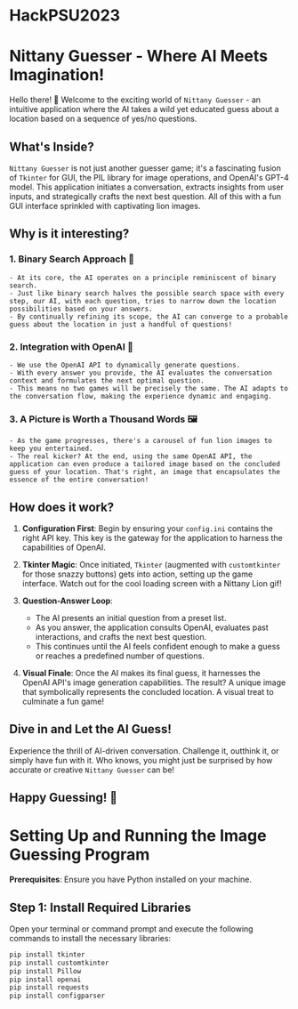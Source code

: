 # HackPSU2023

# Nittany Guesser - Where AI Meets Imagination!

Hello there! 🚀 Welcome to the exciting world of `Nittany Guesser` - an intuitive application where the AI takes a wild yet educated guess about a location based on a sequence of yes/no questions.

## What's Inside?
`Nittany Guesser` is not just another guesser game; it's a fascinating fusion of `Tkinter` for GUI, the PIL library for image operations, and OpenAI's GPT-4 model. This application initiates a conversation, extracts insights from user inputs, and strategically crafts the next best question. All of this with a fun GUI interface sprinkled with captivating lion images.

## Why is it interesting?

### 1. **Binary Search Approach 🌲**
    - At its core, the AI operates on a principle reminiscent of binary search.
    - Just like binary search halves the possible search space with every step, our AI, with each question, tries to narrow down the location possibilities based on your answers.
    - By continually refining its scope, the AI can converge to a probable guess about the location in just a handful of questions!

### 2. **Integration with OpenAI 🧠**
    - We use the OpenAI API to dynamically generate questions.
    - With every answer you provide, the AI evaluates the conversation context and formulates the next optimal question.
    - This means no two games will be precisely the same. The AI adapts to the conversation flow, making the experience dynamic and engaging.

### 3. **A Picture is Worth a Thousand Words 🖼**
    - As the game progresses, there's a carousel of fun lion images to keep you entertained.
    - The real kicker? At the end, using the same OpenAI API, the application can even produce a tailored image based on the concluded guess of your location. That's right, an image that encapsulates the essence of the entire conversation!

## How does it work?

1. **Configuration First**:
   Begin by ensuring your `config.ini` contains the right API key. This key is the gateway for the application to harness the capabilities of OpenAI.

2. **Tkinter Magic**:
   Once initiated, `Tkinter` (augmented with `customtkinter` for those snazzy buttons) gets into action, setting up the game interface. Watch out for the cool loading screen with a Nittany Lion gif!

3. **Question-Answer Loop**:
   - The AI presents an initial question from a preset list. 
   - As you answer, the application consults OpenAI, evaluates past interactions, and crafts the next best question.
   - This continues until the AI feels confident enough to make a guess or reaches a predefined number of questions.

4. **Visual Finale**:
   Once the AI makes its final guess, it harnesses the OpenAI API's image generation capabilities. The result? A unique image that symbolically represents the concluded location. A visual treat to culminate a fun game!

## Dive in and Let the AI Guess!
Experience the thrill of AI-driven conversation. Challenge it, outthink it, or simply have fun with it. Who knows, you might just be surprised by how accurate or creative `Nittany Guesser` can be!

Happy Guessing! 🎉
-------------------------------------------------------------------------------------------------------------------------------------------------------------------------------------------------------------------------------------

# Setting Up and Running the Image Guessing Program

**Prerequisites**: Ensure you have Python installed on your machine.

## Step 1: Install Required Libraries

Open your terminal or command prompt and execute the following commands to install the necessary libraries:

```bash
pip install tkinter
pip install customtkinter
pip install Pillow
pip install openai
pip install requests
pip install configparser
